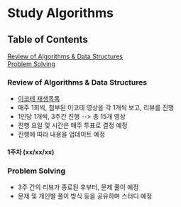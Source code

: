 # Study Algorithms
## Table of Contents
[Review of Algorithms & Data Structures](#review-of-algorithms--data-structures)   
[Problem Solving](#problem-solving)

### Review of Algorithms & Data Structures
- [이코테 재생목록](https://www.youtube.com/watch?v=m-9pAwq1o3w&list=PLRx0vPvlEmdAghTr5mXQxGpHjWqSz0dgC)
- 매주 1회씩, 첨부된 이코테 영상을 각 1개씩 보고, 리뷰를 진행
- 1인당 1개씩, 3주간 진행 --> 총 15개 영상
- 진행 요일 및 시간은 매주 투표로 결정 예정
- 진행에 따라 내용을 업데이트 예정

#### 1주차 (xx/xx/xx)

### Problem Solving
- 3주 간의 리뷰가 종료된 후부터, 문제 풀이 예정
- 문제 및 개인별 풀이 방식 등을 공유하며 스터디 예정